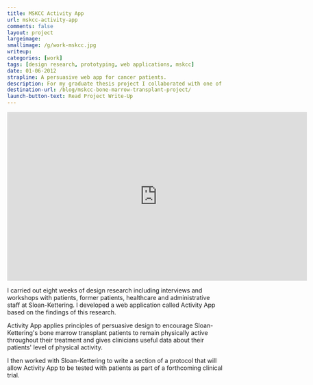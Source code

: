 ```yaml
---
title: MSKCC Activity App
url: mskcc-activity-app
comments: false
layout: project
largeimage: 
smallimage: /g/work-mskcc.jpg
writeup: 
categories: [work]
tags: [design research, prototyping, web applications, mskcc]
date: 01-06-2012
strapline: A persuasive web app for cancer patients.
description: For my graduate thesis project I collaborated with one of the world's leading cancer research and treatment hospitals, Memorial Sloan-Kettering Cancer Center, to investigate and improve the period of rehabilitation that follows a bone marrow transplant. 
destination-url: /blog/mskcc-bone-marrow-transplant-project/
launch-button-text: Read Project Write-Up
---
```

<iframe src="http://player.vimeo.com/video/42204358?color=f0d000" width="700" height="394" frameborder="0" webkitAllowFullScreen mozallowfullscreen allowFullScreen> </iframe>

I carried out eight weeks of design research including interviews and workshops with patients, former patients, healthcare and administrative staff at Sloan-Kettering. I developed a web application called Activity App based on the findings of this research. 

Activity App applies principles of persuasive design to encourage Sloan-Kettering's bone marrow transplant patients to remain physically active throughout their treatment and gives clinicians useful data about their patients' level of physical activity.

I then worked with Sloan-Kettering to write a section of a protocol that will allow Activity App to be tested with patients as part of a forthcoming clinical trial.